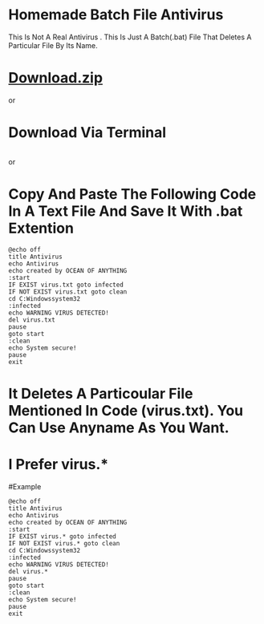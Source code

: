 # Homemade Batch File Antivirus

This Is Not A Real Antivirus . This Is Just A Batch(.bat) File That Deletes A Particular File By
Its Name.

# [Download.zip]()


or
# Download Via Terminal
```
```


or

# Copy And Paste The Following Code In A Text File And Save It With .bat Extention

```
@echo off
title Antivirus
echo Antivirus
echo created by OCEAN OF ANYTHING
:start
IF EXIST virus.txt goto infected
IF NOT EXIST virus.txt goto clean
cd C:Windowssystem32
:infected
echo WARNING VIRUS DETECTED!
del virus.txt
pause
goto start
:clean
echo System secure!
pause
exit
```
# It Deletes A Particoular File Mentioned In Code (virus.txt). You Can Use Anyname As You Want.


# I Prefer virus.*

#Example
```
@echo off
title Antivirus
echo Antivirus
echo created by OCEAN OF ANYTHING
:start
IF EXIST virus.* goto infected
IF NOT EXIST virus.* goto clean
cd C:Windowssystem32
:infected
echo WARNING VIRUS DETECTED!
del virus.*
pause
goto start
:clean
echo System secure!
pause
exit
```

